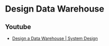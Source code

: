 # Design Data Warehouse

## Youtube

- [Design a Data Warehouse | System Design](https://www.youtube.com/watch?v=NZ_-2RB-NU0)